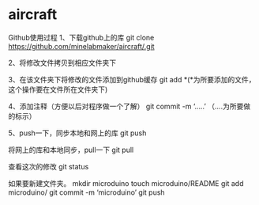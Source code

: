 # aircraft
Github使用过程
1、下载github上的库
git clone https://github.com/minelabmaker/aircraft/.git

2、将修改文件拷贝到相应文件夹下

3、在该文件夹下将修改的文件添加到github缓存
git add *(*为所要添加的文件，这个操作要在文件所在文件夹下)

4、添加注释（方便以后对程序做一个了解）
git commit -m ‘…..’ （….为所要做的标示）

5、push一下，同步本地和网上的库
git push


将网上的库和本地同步，pull一下
git pull

查看这次的修改
git status


如果要新建文件夹。
mkdir microduino
touch microduino/README
git add microduino/
git commit -m ‘microduino’
git push
